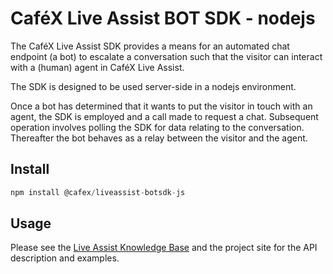 # CaféX Live Assist BOT SDK - nodejs
The CaféX Live Assist SDK provides a means for an automated chat endpoint (a bot) to escalate a conversation such that the visitor can interact with a (human) agent in CaféX Live Assist.

The SDK is designed to be used server-side in a nodejs environment.

Once a bot has determined that it wants to put the visitor in touch with an agent, the SDK is employed and a call made to request a chat. Subsequent operation involves polling the SDK for data relating to the conversation. Thereafter the bot behaves as a relay between the visitor and the agent.

## Install

````JavaScript
npm install @cafex/liveassist-botsdk-js
````

## Usage

Please see the [Live Assist Knowledge Base](http://www.liveassistfor365.com/en/support/knowledge-base/chat-bots/bot-sdk-nodejs/) and the project site for the API description and examples.

